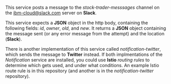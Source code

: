 This service posts a message to the *stock-trader-messsages* channel on the ibm-cloud@slack.com server on **Slack**.

This service expects a **JSON** object in the http body, containing the following fields: *id*, *owner*, *old*, and *new*.  It returns a **JSON** object containing the message sent (or any error message from the attempt) and the location (**Slack**).

There is another implementation of this service called *notification-twitter*, which sends the message to **Twitter** instead.  If both implmentations of the *Notification* service are installed, you could use **Istio** *routing rules* to determine which gets used, and under what conditions.  An example Istio route rule is in this repository (and another is in the *notification-twitter* repository).
